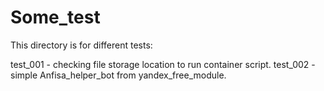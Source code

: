 # Some_test
This directory is for different tests:

test_001 - checking file storage location to run container script.
test_002 - simple Anfisa_helper_bot from yandex_free_module.
